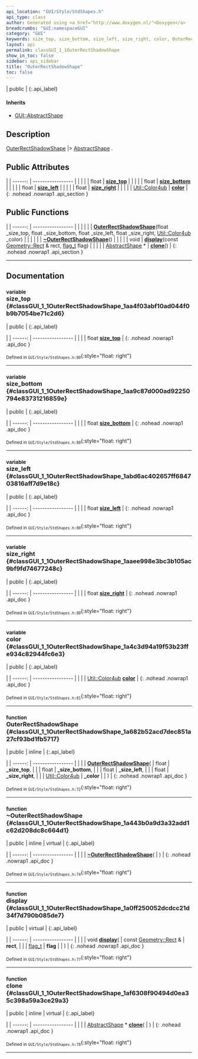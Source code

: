 ```yaml
---
api_location: "GUI/Style/StdShapes.h"
api_type: class
author: Generated using <a href="http://www.doxygen.nl/">Doxygen</a>
breadcrumbs: "GUI:namespaceGUI"
category: "GUI"
keywords: size_top, size_bottom, size_left, size_right, color, OuterRectShadowShape, ~OuterRectShadowShape, display, clone
layout: api
permalink: classGUI_1_1OuterRectShadowShape
show_in_toc: false
sidebar: api_sidebar
title: "OuterRectShadowShape"
toc: false
---
```


| public |
{:.api_label}

#### Inherits

* [GUI::AbstractShape](classGUI_1_1AbstractShape)


## Description

[OuterRectShadowShape](classGUI_1_1OuterRectShadowShape) |> [AbstractShape](classGUI_1_1AbstractShape) .



## Public Attributes

|
| ------: | ----------------- |
|  | |
| float | **[size_top](#classGUI_1_1OuterRectShadowShape_1aa4f03abf10ad044f0b9b7054be71c2d6)**  |
|  | |
| float | **[size_bottom](#classGUI_1_1OuterRectShadowShape_1aa9c87d000ad92250794e83731216859e)**  |
|  | |
| float | **[size_left](#classGUI_1_1OuterRectShadowShape_1abd6ac402657ff684703816aff7d9e18c)**  |
|  | |
| float | **[size_right](#classGUI_1_1OuterRectShadowShape_1aaee998e3bc3b105ac9bf9fd74677248c)**  |
|  | |
| [Util::Color4ub](classUtil_1_1Color4ub) | **[color](#classGUI_1_1OuterRectShadowShape_1a4c3d94a19f53b23ffe934c82944fc6e3)**  |
{: .nohead .nowrap1 .api_section }


## Public Functions

|
| ------: | ----------------- |
|  | |
|  | **[OuterRectShadowShape](#classGUI_1_1OuterRectShadowShape_1a682b52acd7dec851a27cf93bd1fb5717)**(float _size_top, float _size_bottom, float _size_left, float _size_right,  [Util::Color4ub](classUtil_1_1Color4ub)  _color) |
|  | |
|  | **[~OuterRectShadowShape](#classGUI_1_1OuterRectShadowShape_1a443b0a9d3a32add1c62d208dc8c664d1)**() |
|  | |
| void | **[display](#classGUI_1_1OuterRectShadowShape_1a0ff250052dcdcc21d34f7d790b085de7)**(const [Geometry::Rect](namespaceGeometry#namespaceGeometry_1acedeea2f6bddd99f077df6f73901a875) & rect,  [flag_t](classGUI_1_1AbstractShape#classGUI_1_1AbstractShape_1a30ae7217ac48efbb16cf6053706fead5)  flag) |
|  | |
| [AbstractShape](classGUI_1_1AbstractShape) * | **[clone](#classGUI_1_1OuterRectShadowShape_1af6308f90494d0ea35c398a59a3ce29a3)**() |
{: .nohead .nowrap1 .api_section }


-------------------------------------------------------------------

## Documentation

### <small>variable</small><br/> size_top {#classGUI_1_1OuterRectShadowShape_1aa4f03abf10ad044f0b9b7054be71c2d6}

| public |
{:.api_label}

|
| ------: | ----------------- |
|  |
| float **[size_top](#classGUI_1_1OuterRectShadowShape_1aa4f03abf10ad044f0b9b7054be71c2d6)**  |
{: .nohead .nowrap1 .api_doc }





<sub>Defined in `GUI/Style/StdShapes.h:80`</sub>{:style="float: right"}

-------------------------------------------------------------------

### <small>variable</small><br/> size_bottom {#classGUI_1_1OuterRectShadowShape_1aa9c87d000ad92250794e83731216859e}

| public |
{:.api_label}

|
| ------: | ----------------- |
|  |
| float **[size_bottom](#classGUI_1_1OuterRectShadowShape_1aa9c87d000ad92250794e83731216859e)**  |
{: .nohead .nowrap1 .api_doc }





<sub>Defined in `GUI/Style/StdShapes.h:80`</sub>{:style="float: right"}

-------------------------------------------------------------------

### <small>variable</small><br/> size_left {#classGUI_1_1OuterRectShadowShape_1abd6ac402657ff684703816aff7d9e18c}

| public |
{:.api_label}

|
| ------: | ----------------- |
|  |
| float **[size_left](#classGUI_1_1OuterRectShadowShape_1abd6ac402657ff684703816aff7d9e18c)**  |
{: .nohead .nowrap1 .api_doc }





<sub>Defined in `GUI/Style/StdShapes.h:80`</sub>{:style="float: right"}

-------------------------------------------------------------------

### <small>variable</small><br/> size_right {#classGUI_1_1OuterRectShadowShape_1aaee998e3bc3b105ac9bf9fd74677248c}

| public |
{:.api_label}

|
| ------: | ----------------- |
|  |
| float **[size_right](#classGUI_1_1OuterRectShadowShape_1aaee998e3bc3b105ac9bf9fd74677248c)**  |
{: .nohead .nowrap1 .api_doc }





<sub>Defined in `GUI/Style/StdShapes.h:80`</sub>{:style="float: right"}

-------------------------------------------------------------------

### <small>variable</small><br/> color {#classGUI_1_1OuterRectShadowShape_1a4c3d94a19f53b23ffe934c82944fc6e3}

| public |
{:.api_label}

|
| ------: | ----------------- |
|  |
| [Util::Color4ub](classUtil_1_1Color4ub) **[color](#classGUI_1_1OuterRectShadowShape_1a4c3d94a19f53b23ffe934c82944fc6e3)**  |
{: .nohead .nowrap1 .api_doc }





<sub>Defined in `GUI/Style/StdShapes.h:81`</sub>{:style="float: right"}

-------------------------------------------------------------------

### <small>function</small><br/> OuterRectShadowShape {#classGUI_1_1OuterRectShadowShape_1a682b52acd7dec851a27cf93bd1fb5717}

| public | inline |
{:.api_label}

|
| ------: | ----------------- |
|  |
|  **[OuterRectShadowShape](#classGUI_1_1OuterRectShadowShape_1a682b52acd7dec851a27cf93bd1fb5717)**( | float | **_size_top**, |
| | float | **_size_bottom**, |
| | float | **_size_left**, |
| | float | **_size_right**, |
| |  [Util::Color4ub](classUtil_1_1Color4ub)  | **_color** |
|   ) |
{: .nohead .nowrap1 .api_doc }





<sub>Defined in `GUI/Style/StdShapes.h:72`</sub>{:style="float: right"}

-------------------------------------------------------------------

### <small>function</small><br/> ~OuterRectShadowShape {#classGUI_1_1OuterRectShadowShape_1a443b0a9d3a32add1c62d208dc8c664d1}

| public | inline | virtual |
{:.api_label}

|
| ------: | ----------------- |
|  |
|  **[~OuterRectShadowShape](#classGUI_1_1OuterRectShadowShape_1a443b0a9d3a32add1c62d208dc8c664d1)**( |  ) |
{: .nohead .nowrap1 .api_doc }





<sub>Defined in `GUI/Style/StdShapes.h:74`</sub>{:style="float: right"}

-------------------------------------------------------------------

### <small>function</small><br/> display {#classGUI_1_1OuterRectShadowShape_1a0ff250052dcdcc21d34f7d790b085de7}

| public | virtual |
{:.api_label}

|
| ------: | ----------------- |
|  |
| void **[display](#classGUI_1_1OuterRectShadowShape_1a0ff250052dcdcc21d34f7d790b085de7)**( | const [Geometry::Rect](namespaceGeometry#namespaceGeometry_1acedeea2f6bddd99f077df6f73901a875) & | **rect**, |
| |  [flag_t](classGUI_1_1AbstractShape#classGUI_1_1AbstractShape_1a30ae7217ac48efbb16cf6053706fead5)  | **flag** |
|   ) |
{: .nohead .nowrap1 .api_doc }





<sub>Defined in `GUI/Style/StdShapes.h:77`</sub>{:style="float: right"}

-------------------------------------------------------------------

### <small>function</small><br/> clone {#classGUI_1_1OuterRectShadowShape_1af6308f90494d0ea35c398a59a3ce29a3}

| public | inline | virtual |
{:.api_label}

|
| ------: | ----------------- |
|  |
| [AbstractShape](classGUI_1_1AbstractShape) * **[clone](#classGUI_1_1OuterRectShadowShape_1af6308f90494d0ea35c398a59a3ce29a3)**( |  ) |
{: .nohead .nowrap1 .api_doc }





<sub>Defined in `GUI/Style/StdShapes.h:78`</sub>{:style="float: right"}

-------------------------------------------------------------------

